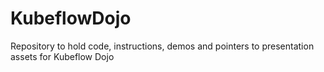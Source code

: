 # KubeflowDojo
Repository to hold code, instructions, demos and pointers to presentation assets for Kubeflow Dojo
